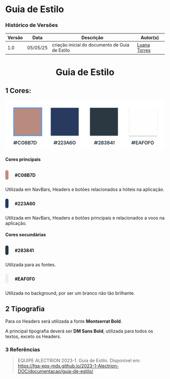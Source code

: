 # Guia de Estilo 

### Histórico de Versões

|Versão|Data|Descrição|Autor(s)|
|---|---|---|---|
|1.0| 05/05/25 | criação inicial do documento de Guia de Estilo |[Luana Torres](https://github.com/luanatorress)|

<h1 style="text-align: center">Guia de Estilo</h1>


## 1 Cores:

![Paleta de cores](../../img/paletaCoresVaiPelaSombra.png)

#### Cores principais

<div style= "display: flex; width: 100%; flex-direction: row; align-items: center; margin-bottom:10px;">

<div style="background-color: #C08B7D; height:30px; width:10px; border-radius: 25px; margin-right: 20px;" ></div>   

<b>#C08B7D</b>

</div>

Utilizada em NavBars, Headers e botões relacionados a hóteis na aplicação.

<div style= "display: flex; width: 100%; flex-direction: row; align-items: center; margin-bottom:10px;">

<div style="background-color: #223A60; height:30px; width:10px; border-radius: 25px; margin-right: 20px;" ></div>   

<b>#223A60</b>

</div>

Utilizada em NavBars, Headers e botões principais e relacionados a voos na aplicação.


#### Cores secundárias


<div style= "display: flex; width: 100%; flex-direction: row; align-items: center; margin-bottom:10px;">
<div style="background-color: #283841; height:30px; width:10px; border-radius: 25px; margin-right: 20px;" ></div>

<b>#283841</b>

</div>

Utilizada para as fontes.


<div style= "display: flex; width: 100%; flex-direction: row; align-items: center; margin-bottom:10px;">


<div style="background-color: #EAF0F0; height:30px; width:10px; border-radius: 25px; margin-right: 20px;" ></div>   

<b>#EAF0F0</b>

</div>

Utilizada no background, por ser um branco não tão brilhante.


## 2 Tipografia

Para os Headers será utilizada a fonte **Montserrat Bold**. 

A principal tipografia deverá ser **DM Sans Bold**, utilizada para todos os textos, exceto os Headers.

### 3 Referências

> EQUIPE ALECTRION 2023-1. Guia de Estilo. Disponível em: https://fga-eps-mds.github.io/2023-1-Alectrion-DOC/documentacao/guia-de-estilo/